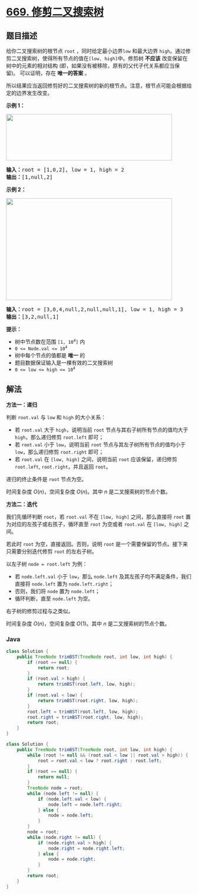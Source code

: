 # [669. 修剪二叉搜索树](https://leetcode.cn/problems/trim-a-binary-search-tree)

## 题目描述

<p>给你二叉搜索树的根节点 <code>root</code> ，同时给定最小边界<code>low</code> 和最大边界 <code>high</code>。通过修剪二叉搜索树，使得所有节点的值在<code>[low, high]</code>中。修剪树 <strong>不应该</strong>&nbsp;改变保留在树中的元素的相对结构 (即，如果没有被移除，原有的父代子代关系都应当保留)。 可以证明，存在&nbsp;<strong>唯一的答案</strong>&nbsp;。</p>

<p>所以结果应当返回修剪好的二叉搜索树的新的根节点。注意，根节点可能会根据给定的边界发生改变。</p>

<p><strong>示例 1：</strong></p>
<img alt="" src="https://gcore.jsdelivr.net/gh/doocs/leetcode@main/solution/0600-0699/0669.Trim%20a%20Binary%20Search%20Tree/images/trim1.jpg" style="height: 126px; width: 450px;" />
<pre>
<strong>输入：</strong>root = [1,0,2], low = 1, high = 2
<strong>输出：</strong>[1,null,2]
</pre>

<p><strong>示例 2：</strong></p>
<img alt="" src="https://gcore.jsdelivr.net/gh/doocs/leetcode@main/solution/0600-0699/0669.Trim%20a%20Binary%20Search%20Tree/images/trim2.jpg" style="height: 277px; width: 450px;" />
<pre>
<strong>输入：</strong>root = [3,0,4,null,2,null,null,1], low = 1, high = 3
<strong>输出：</strong>[3,2,null,1]
</pre>

<p><strong>提示：</strong></p>

<ul>
	<li>树中节点数在范围 <code>[1, 10<sup>4</sup>]</code> 内</li>
	<li><code>0 &lt;= Node.val &lt;= 10<sup>4</sup></code></li>
	<li>树中每个节点的值都是 <strong>唯一</strong> 的</li>
	<li>题目数据保证输入是一棵有效的二叉搜索树</li>
	<li><code>0 &lt;= low &lt;= high &lt;= 10<sup>4</sup></code></li>
</ul>

## 解法

**方法一：递归**

判断 `root.val` 与 `low` 和 `high` 的大小关系：

-   若 `root.val` 大于 `high`，说明当前 `root` 节点与其右子树所有节点的值均大于 `high`，那么递归修剪 `root.left` 即可；
-   若 `root.val` 小于 `low`，说明当前 `root` 节点与其左子树所有节点的值均小于 `low`，那么递归修剪 `root.right` 即可；
-   若 `root.val` 在 `[low, high]` 之间，说明当前 `root` 应该保留，递归修剪 `root.left`, `root.right`，并且返回 `root`。

递归的终止条件是 `root` 节点为空。

时间复杂度 $O(n)$，空间复杂度 $O(n)$。其中 $n$ 是二叉搜索树的节点个数。

**方法二：迭代**

我们先循环判断 `root`，若 `root.val` 不在 `[low, high]` 之间，那么直接将 `root` 置为对应的左孩子或右孩子，循环直至 `root` 为空或者 `root.val` 在 `[low, high]` 之间。

若此时 `root` 为空，直接返回。否则，说明 `root` 是一个需要保留的节点。接下来只需要分别迭代修剪 `root` 的左右子树。

以左子树 `node = root.left` 为例：

-   若 `node.left.val` 小于 `low`，那么 `node.left` 及其左孩子均不满足条件，我们直接将 `node.left` 置为 `node.left.right`；
-   否则，我们将 `node` 置为 `node.left`；
-   循环判断，直至 `node.left` 为空。

右子树的修剪过程与之类似。

时间复杂度 $O(n)$，空间复杂度 $O(1)$。其中 $n$ 是二叉搜索树的节点个数。

### **Java**

```java
class Solution {
    public TreeNode trimBST(TreeNode root, int low, int high) {
        if (root == null) {
            return root;
        }
        if (root.val > high) {
            return trimBST(root.left, low, high);
        }
        if (root.val < low) {
            return trimBST(root.right, low, high);
        }
        root.left = trimBST(root.left, low, high);
        root.right = trimBST(root.right, low, high);
        return root;
    }
}
```

```java
class Solution {
    public TreeNode trimBST(TreeNode root, int low, int high) {
        while (root != null && (root.val < low || root.val > high)) {
            root = root.val < low ? root.right : root.left;
        }
        if (root == null) {
            return null;
        }
        TreeNode node = root;
        while (node.left != null) {
            if (node.left.val < low) {
                node.left = node.left.right;
            } else {
                node = node.left;
            }
        }
        node = root;
        while (node.right != null) {
            if (node.right.val > high) {
                node.right = node.right.left;
            } else {
                node = node.right;
            }
        }
        return root;
    }
}
```
